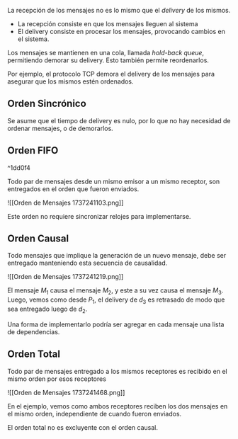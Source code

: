La recepción de los mensajes no es lo mismo que el *delivery* de los mismos.

- La recepción consiste en que los mensajes lleguen al sistema
- El delivery consiste en procesar los mensajes, provocando cambios en el sistema.

Los mensajes se mantienen en una cola, llamada *hold-back queue*, permitiendo demorar su delivery. Esto también permite reordenarlos.

Por ejemplo, el protocolo TCP demora el delivery de los mensajes para asegurar que los mismos estén ordenados.

## Orden Sincrónico

Se asume que el tiempo de delivery es nulo, por lo que no hay necesidad de ordenar mensajes, o de demorarlos.

## Orden FIFO

^1dd0f4

Todo par de mensajes desde un mismo emisor a un mismo receptor, son entregados en el orden que fueron enviados.

![[Orden de Mensajes 1737241103.png]]

Este orden no requiere sincronizar relojes para implementarse.

## Orden Causal

Todo mensajes que implique la generación de un nuevo mensaje, debe ser entregado manteniendo esta secuencia de causalidad.

![[Orden de Mensajes 1737241219.png]]

El mensaje $M_1$ causa el mensaje $M_2$, y este a su vez causa el mensaje $M_3$. Luego, vemos como desde $P_1$, el delivery de $d_3$ es retrasado de modo que sea entregado luego de $d_2$.

Una forma de implementarlo podría ser agregar en cada mensaje una lista de dependencias.

## Orden Total

Todo par de mensajes entregado a los mismos receptores es recibido en el mismo orden por esos receptores

![[Orden de Mensajes 1737241468.png]]

En el ejemplo, vemos como ambos receptores reciben los dos mensajes en el mismo orden, independiente de cuando fueron enviados.

El orden total no es excluyente con el orden causal.
